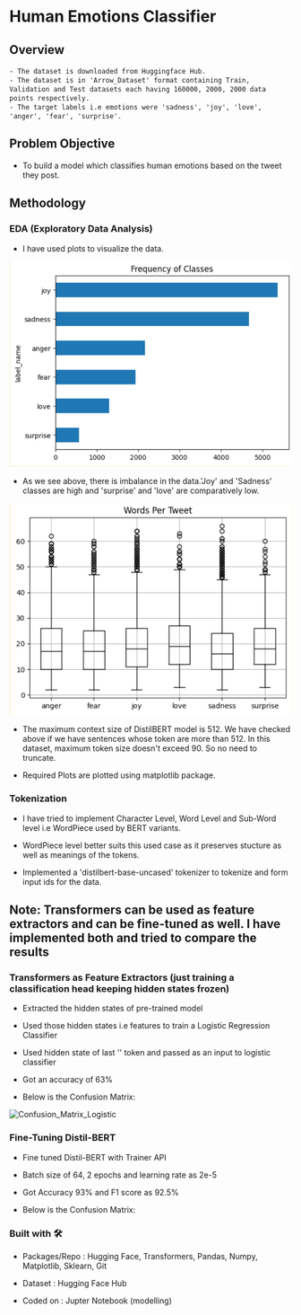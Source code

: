# Human Emotions Classifier

## Overview
	- The dataset is downloaded from Huggingface Hub.
	- The dataset is in 'Arrow_Dataset' format containing Train, Validation and Test datasets each having 160000, 2000, 2000 data points respectively.
	- The target labels i.e emotions were 'sadness', 'joy', 'love', 'anger', 'fear', 'surprise'.

## Problem Objective
- To build a model which classifies human emotions based on the tweet they post.

## Methodology

### EDA (Exploratory Data Analysis)
- I have used plots to visualize the data.

![Class_Frequencies](https://github.com/Pratik872/Transformers/blob/main/Text%20Classification/Human_Emotions_Classifier/readme_resources/class_frequencies.png)

- As we see above, there is imbalance in the data.'Joy' and 'Sadness' classes are high and 'surprise' and 'love' are comparatively low.


![Words_per_Tweet](https://github.com/Pratik872/Transformers/blob/main/Text%20Classification/Human_Emotions_Classifier/readme_resources/words_per_tweet.png)

- The maximum context size of DistilBERT model is 512. We have checked above if we have sentences whose token are more than 512. In this dataset, maximum token size doesn't exceed 90. So no need to truncate.

- Required Plots are plotted using matplotlib package.

### Tokenization
- I have tried to implement Character Level, Word Level and Sub-Word level i.e WordPiece used by BERT variants. 

- WordPiece level better suits this used case as it preserves stucture as well as meanings of the tokens.

- Implemented a 'distilbert-base-uncased' tokenizer to tokenize and form input ids for the data.

## <b>Note: </b>Transformers can be used as feature extractors and can be fine-tuned as well. I have implemented both and tried to compare the results

### Transformers as Feature Extractors (just training a classification head keeping hidden states frozen)
- Extracted the hidden states of pre-trained model

- Used those hidden states i.e features to train a Logistic Regression Classifier

- Used hidden state of last '<CLS>' token and passed as an input to logistic classifier

- Got an accuracy of 63%

- Below is the Confusion Matrix:

![Confusion_Matrix_Logistic]()

### Fine-Tuning Distil-BERT

- Fine tuned Distil-BERT with Trainer API

- Batch size of 64, 2 epochs and learning rate as 2e-5

- Got Accuracy 93% and F1 score as 92.5%

- Below is the Confusion Matrix:


### Built with 🛠️
- Packages/Repo : Hugging Face, Transformers, Pandas, Numpy, Matplotlib, Sklearn, Git

- Dataset : Hugging Face Hub

- Coded on : Jupter Notebook (modelling)
